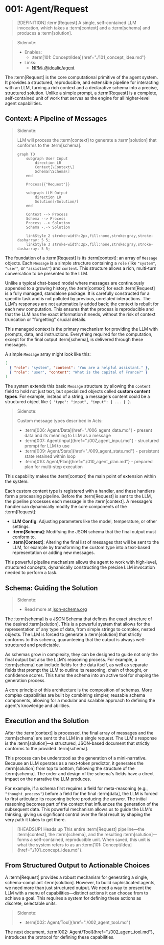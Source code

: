 # 001: Agent/Request

> [!DEFINITION] :term[Request]
> A single, self-contained LLM invocation, which takes a :term[context] and a :term[schema] and produces a :term[solution].

> Sidenote:
>
> - Enables:
>   - :term[101: Concept/Idea]{href="./101_concept_idea.md"}
> - Links:
>   - [NPM: @idealic/agent](https://www.npmjs.com/package/@augceo/agent)

The :term[Request] is the core computational primitive of the agent system. It provides a structured, reproducible, and extensible pipeline for interacting with an LLM, turning a rich context and a declarative schema into a precise, structured solution. Unlike a simple prompt, a :term[Request] is a complete, self-contained unit of work that serves as the engine for all higher-level agent capabilities.

## Context: A Pipeline of Messages

> Sidenote:
>
> LLM will process the :term[context] to generate a :term[solution] that conforms to the :term[schema].
>
> ```mermaid
> graph TD
>     subgraph User Input
>         direction LR
>         Context[\Context\]
>         Schema[\Schema\]
>     end
>
>     Process{{"Request"}}
>
>     subgraph LLM Output
>         direction LR
>         Solution[/Solution/]
>     end
>
>     Context --> Process
>     Schema --> Process
>     Process --> Solution
>     Schema -.-> Solution
>
>     linkStyle 2 stroke-width:2px,fill:none,stroke:gray,stroke-dasharray: 5 5;
>     linkStyle 3 stroke-width:2px,fill:none,stroke:gray,stroke-dasharray: 5 5;
> ```

The foundation of a :term[Request] is its :term[context]: an array of `Message` objects. Each `Message` is a simple structure containing a `role` (like `"system"`, `"user"`, or `"assistant"`) and `content`. This structure allows a rich, multi-turn conversation to be presented to the LLM.

Unlike a typical chat-based model where messages are continuously appended to a growing history, the :term[context] for each :term[Request] is a fully managed, standalone package. It is carefully constructed for a specific task and is not polluted by previous, unrelated interactions. The LLM's responses are not automatically added back; the context is rebuilt for each new computation. This ensures that the process is reproducible and that the LLM has the exact information it needs, without the risk of context truncation or "forgetting" crucial details.

This managed context is the primary mechanism for providing the LLM with prompts, data, and instructions. Everything required for the computation, except for the final output :term[schema], is delivered through these messages.

A simple `Message` array might look like this:

```json
[
  { "role": "system", "content": "You are a helpful assistant." },
  { "role": "user", "content": "What is the capital of France?" }
]
```

The system extends this basic `Message` structure by allowing the `content` field to hold not just text, but specialized objects called **custom content types**. For example, instead of a string, a message's content could be a structured object like `{ "type": "input", "input": { ... } }`.

> Sidenote:
>
> Custom message types described in Acts:
>
> - :term[006: Agent/Data]{href="./006_agent_data.md"} - present data and its meaning to LLM as a message
> - :term[007: Agent/Input]{href="./007_agent_input.md"} - structured prompt for LLM to use
> - :term[009: Agent/State]{href="./009_agent_state.md"} - persistent state retained within loop
> - :term[010: Agent/Plan]{href="./010_agent_plan.md"} - prepared plan for multi-step execution

This capability makes the :term[context] the main point of extension within the system.

Each custom content type is registered with a handler, and these handlers form a processing pipeline. Before the :term[Request] is sent to the LLM, the pipeline processes each message in the :term[context]. A message's handler can dynamically modify the core components of the :term[Request]:

- **LLM Config**: Adjusting parameters like the model, temperature, or other settings.
- **:term[Schema]**: Modifying the JSON schema that the final output must conform to.
- **:term[Context]**: Altering the final list of messages that will be sent to the LLM, for example by transforming the custom type into a text-based representation or adding new messages.

This powerful pipeline mechanism allows the agent to work with high-level, structured concepts, dynamically constructing the precise LLM invocation needed to perform a task.

## Schema: Guiding the Solution

> Sidenote:
>
> - Read more at [json-schema.org](https://json-schema.org/)

The :term[schema] is a JSON Schema that defines the exact structure of the desired :term[solution]. This is a powerful system that allows for the representation of any type of data, from simple strings to complex, nested objects. The LLM is forced to generate a :term[solution] that strictly conforms to this schema, guaranteeing that the output is always well-structured and predictable.

As schemas grow in complexity, they can be designed to guide not only the final output but also the LLM's reasoning process. For example, a :term[schema] can include fields for the data itself, as well as separate fields that prompt the LLM to outline its reasoning, chain of thought, or confidence scores. This turns the schema into an active tool for shaping the generation process.

A core principle of this architecture is the composition of schemas. More complex capabilities are built by combining simpler, reusable schema components, allowing for a modular and scalable approach to defining the agent's knowledge and abilities.

## Execution and the Solution

After the :term[context] is processed, the final array of messages and the :term[schema] are sent to the LLM in a single request. The LLM's response is the :term[solution]—a structured, JSON-based document that strictly conforms to the provided :term[schema].

This process can be understood as the generation of a mini-narrative. Because an LLM operates as a next-token predictor, it generates the :term[solution] from top to bottom, following the structure of the :term[schema]. The order and design of the schema's fields have a direct impact on the narrative the LLM produces.

For example, if a schema first requires a field for meta-reasoning (e.g., `"thought_process"`) before a field for the final :term[data], the LLM is forced to first articulate its reasoning before producing the answer. The initial reasoning becomes part of the context that influences the generation of the subsequent data. This powerful mechanism allows us to guide the LLM's thinking, giving us significant control over the final result by shaping the very path it takes to get there.

> [!HEADSUP] Heads up
> This entire :term[Request] pipeline—the :term[context], the :term[schema], and the resulting :term[solution]—forms a self-contained, reproducible unit. When saved, this unit is what the system refers to as an :term[101: Concept/Idea]{href="./101_concept_idea.md"}.

## From Structured Output to Actionable Choices

A :term[Request] provides a robust mechanism for generating a single, schema-compliant :term[solution]. However, to build sophisticated agents, we need more than just structured output. We need a way to present the LLM with a menu of capabilities—distinct actions it can choose from to achieve a goal. This requires a system for defining these actions as discrete, selectable units.

> Sidenote:
>
> - :term[002: Agent/Tool]{href="./002_agent_tool.md"}

The next document, :term[002: Agent/Tool]{href="./002_agent_tool.md"}, introduces the protocol for defining these capabilities.
